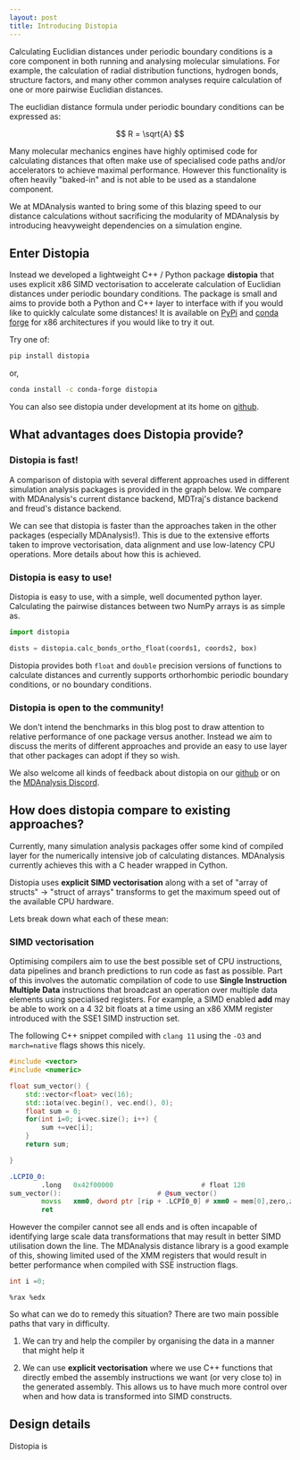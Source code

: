 ```yaml
---
layout: post
title: Introducing Distopia
---
```


Calculating Euclidian distances under periodic boundary conditions is a core component in both running and analysing molecular simulations. For example, the calculation of radial distribution functions, hydrogen bonds, structure factors, and many other common analyses require calculation of one or more pairwise Euclidian distances.

The euclidian distance formula under periodic boundary conditions can be expressed as:

$$
R = \sqrt{A}
$$

Many molecular mechanics engines have highly optimised code for calculating distances that often make use of specialised code paths and/or accelerators to achieve maximal performance. However this functionality is often heavily "baked-in" and is not able to be used as a standalone component.

We at MDAnalysis wanted to bring some of this blazing speed to our distance calculations without sacrificing the modularity of MDAnalysis by introducing heavyweight dependencies on a simulation engine.

## Enter Distopia ##

Instead we developed a lightweight C++ / Python package **distopia** that uses explicit x86 SIMD vectorisation to accelerate calculation of Euclidian distances under periodic boundary conditions. The package is small and aims to provide both a Python and C++ layer to interface with if you would like to quickly
calculate some distances! It is available on [PyPi][Distopia PyPi] and [conda forge][Distopia conda-forge] for x86 architectures if you would like to try it out. 

Try one of:

```bash
pip install distopia
```

or,

```bash
conda install -c conda-forge distopia
```

You can also see distopia under development at its home on  [github][Distopia github].

## What advantages does Distopia provide? ##

### Distopia is fast! ###

A comparison of distopia with several different approaches used in different simulation analysis packages is provided in the graph below.
We compare with MDAnalysis's current distance backend, MDTraj's distance backend and freud's distance backend.


We can see that distopia is faster than the approaches taken in the other packages (especially MDAnalysis!). This is due to the extensive efforts
taken to improve vectorisation, data alignment and use low-latency CPU operations. More details about how this is achieved.

### Distopia is easy to use! ###

Distopia is easy to use, with a simple, well documented python layer. Calculating the pairwise distances between two NumPy arrays is as simple as.

 ```python
import distopia

dists = distopia.calc_bonds_ortho_float(coords1, coords2, box) 
 ```

Distopia provides both `float` and `double` precision versions of functions to calculate distances and currently supports orthorhombic
periodic boundary conditions, or no boundary conditions.

### Distopia is open to the community! ###

We don't intend the benchmarks in this blog post to draw attention to relative performance of one package versus another.
Instead we aim to discuss the merits of different approaches and provide an easy to use layer that other packages can adopt if they so wish.

We also welcome all kinds of feedback about distopia on our [github][Distopia github] or on the [MDAnalysis Discord][MDAnalysis discord].

## How does distopia compare to existing approaches? ##

Currently, many simulation analysis packages offer some kind of compiled layer for 
the numerically intensive job of calculating distances. MDAnalysis currently achieves this with a C header wrapped in Cython.

Distopia uses **explicit SIMD vectorisation** along with a set of "array of structs" -> "struct of arrays" transforms to get the maximum speed out of the available CPU hardware. 

Lets break down what each of these mean:

### SIMD vectorisation ###

Optimising compilers aim to use the best possible set of CPU instructions, data pipelines and branch predictions to run code as fast as possible. Part of this involves the automatic compilation of code to use  **Single Instruction Multiple Data** instructions that broadcast an operation over multiple data elements using specialised registers. For example, 
a SIMD enabled **add** may be able to work on a 4 32 bit floats at a time using an x86 XMM register introduced with the SSE1 SIMD instruction set. 

The following C++ snippet compiled with `clang 11` using the `-O3` and `march=native` flags shows this nicely. 

```c++
#include <vector>
#include <numeric>

float sum_vector() {
    std::vector<float> vec(16);
    std::iota(vec.begin(), vec.end(), 0);
    float sum = 0;
    for(int i=0; i<vec.size(); i++) {
        sum +=vec[i];
    }
    return sum;

}

```

```asm
.LCPI0_0:
        .long   0x42f00000                      # float 120
sum_vector():                        # @sum_vector()
        movss   xmm0, dword ptr [rip + .LCPI0_0] # xmm0 = mem[0],zero,zero,zero
        ret
```

However the compiler cannot see all ends and is often incapable of identifying large scale data transformations that may result in better
SIMD utilisation down the line. The MDAnalysis distance library is a good example of this, showing limited used of the XMM registers that would result in 
better performance when compiled with SSE instruction flags.

 ```c++
int i =0;
 ```

 ```assembly
%rax %edx
 ```

So what can we do to remedy this situation? There are two main possible paths that vary in difficulty.

1. We can try and help the compiler by organising the data in a manner that might help it 

2.  We can use **explicit vectorisation** where we use C++ functions that directly embed the assembly instructions we want (or very close to)
in the generated assembly. This allows us to have much more control over when and how data is transformed into
SIMD constructs.


 ## Design details ##

Distopia is  




[Distopia github]: https://github.com/MDAnalysis/distopia
[Distopia PyPi]: https://pypi.org/project/distopia/
[Distopia conda-forge]: https://github.com/conda-forge/distopia-feedstock
[MDAnalysis discord]: https://www.mdanalysis.org/2021/03/20/discord/